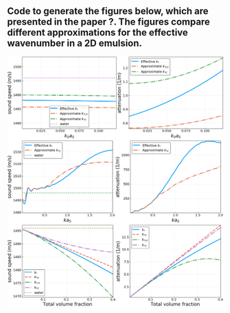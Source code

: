 
## Code to generate the figures below, which are presented in the paper ?. The figures compare different approximations for the effective wavenumber in a 2D emulsion.

![Compare effective wavenumber for 2D concrete](media/compare_fluid_small.png)
![Compare effective wavenumber for 2D concrete](media/compare_fluid_large-w.png)
![Compare effective wavenumber for 2D concrete](media/compare_fluid_volfrac.png)
